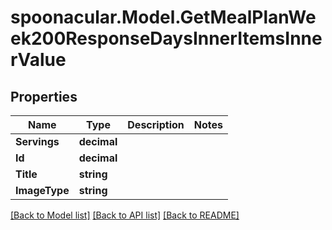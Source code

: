 # spoonacular.Model.GetMealPlanWeek200ResponseDaysInnerItemsInnerValue

## Properties

Name | Type | Description | Notes
------------ | ------------- | ------------- | -------------
**Servings** | **decimal** |  | 
**Id** | **decimal** |  | 
**Title** | **string** |  | 
**ImageType** | **string** |  | 

[[Back to Model list]](../README.md#documentation-for-models) [[Back to API list]](../README.md#documentation-for-api-endpoints) [[Back to README]](../README.md)

